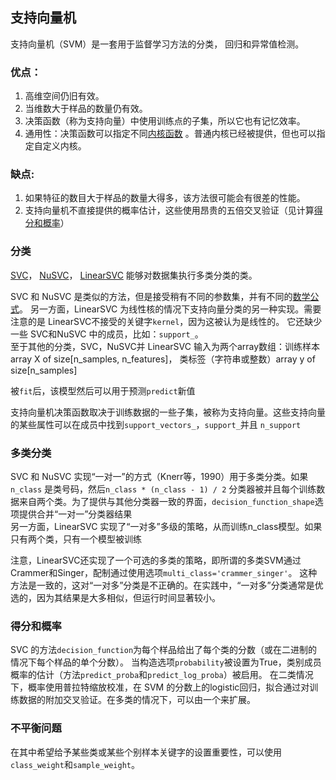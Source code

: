 ## 支持向量机
支持向量机（SVM）是一套用于监督学习方法的分类， 回归和异常值检测。  
### 优点：
1. 高维空间仍旧有效。
2. 当维数大于样品的数量仍有效。
3. 决策函数（称为支持向量）中使用训练点的子集，所以它也有记忆效率。
4. 通用性：决策函数可以指定不同[内核函数](http://scikit-learn.org/stable/modules/svm.html#svm-kernels)
。普通内核已经被提供，但也可以指定自定义内核。  

### 缺点:
1. 如果特征的数目大于样品的数量大得多，该方法很可能会有很差的性能。
2. 支持向量机不直接提供的概率估计，这些使用昂贵的五倍交叉验证（见计算[得分和概率](http://scikit-learn.org/stable/modules/svm.html#scores-probabilities)）

### 分类
[SVC](http://scikit-learn.org/stable/modules/generated/sklearn.svm.SVC.html#sklearn.svm.SVC)，
[NuSVC](http://scikit-learn.org/stable/modules/generated/sklearn.svm.NuSVC.html#sklearn.svm.NuSVC)，
[LinearSVC](http://scikit-learn.org/stable/modules/generated/sklearn.svm.LinearSVC.html#sklearn.svm.LinearSVC)
能够对数据集执行多类分类的类。  

SVC 和 NuSVC 是类似的方法，但是接受稍有不同的参数集，并有不同的[数学公式](http://scikit-learn.org/stable/modules/svm.html#svm-mathematical-formulation)。
另一方面，LinearSVC 为线性核的情况下支持向量分类的另一种实现。需要注意的是 LinearSVC不接受的关键字`kernel`，因为这被认为是线性的。
它还缺少一些 SVC和NuSVC 中的成员，比如：`support_`。  
至于其他的分类，SVC，NuSVC并 LinearSVC 输入为两个array数组：训练样本array X of size[n_samples, n_features]，
类标签（字符串或整数）array y of size[n_samples]  

被`fit`后，该模型然后可以用于预测`predict`新值  

支持向量机决策函数取决于训练数据的一些子集，被称为支持向量。这些支持向量的某些属性可以在成员中找到`support_vectors_`，`support_`并且 `n_support`  
### 多类分类
SVC 和 NuSVC 实现“一对一”的方式（Knerr等，1990）用于多类分类。如果 `n_class` 是类号码，然后`n_class * (n_class - 1) / 2`
分类器被并且每个训练数据来自两个类。为了提供与其他分类器一致的界面，`decision_function_shape`选项提供合并“一对一”分类器结果  
另一方面，LinearSVC 实现了“一对多”多级的策略，从而训练n_class模型。如果只有两个类，只有一个模型被训练  

注意，LinearSVC还实现了一个可选的多类的策略，即所谓的多类SVM通过Crammer和Singer，配制通过使用选项`multi_class='crammer_singer'`。
这种方法是一致的，这对“一对多”分类是不正确的。在实践中，“一对多”分类通常是优选的，因为其结果是大多相似，但运行时间显著较小。  
### 得分和概率
SVC 的方法`decision_function`为每个样品给出了每个类的分数（或在二进制的情况下每个样品的单个分数）。
当构造选项`probability`被设置为True，类别成员概率的估计（方法`predict_proba`和`predict_log_proba`）被启用。
在二类情况下，概率使用普拉特缩放校准，在 SVM 的分数上的logistic回归，拟合通过对训练数据的附加交叉验证。在多类的情况下，可以由一个来扩展。  
### 不平衡问题
在其中希望给予某些类或某些个别样本关键字的设置重要性，可以使用`class_weight`和`sample_weight`。  
